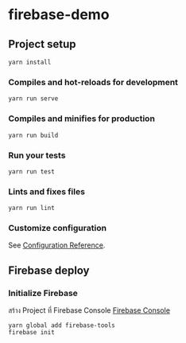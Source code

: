 # firebase-demo

## Project setup
```
yarn install
```

### Compiles and hot-reloads for development
```
yarn run serve
```

### Compiles and minifies for production
```
yarn run build
```

### Run your tests
```
yarn run test
```

### Lints and fixes files
```
yarn run lint
```

### Customize configuration
See [Configuration Reference](https://cli.vuejs.org/config/).

## Firebase deploy

### Initialize Firebase 
สร้าง Project ที่ Firebase Console <a href="https://console.firebase.google.com"   target="_blank" rel="noopener noreferrer"> Firebase Console</a>
```
yarn global add firebase-tools
firebase init
```